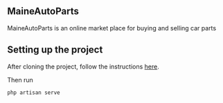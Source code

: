 ## MaineAutoParts

MaineAutoParts is an online market place for buying and selling car parts

## Setting up the project

After cloning the project, follow the instructions [here](https://stackoverflow.com/questions/38437072/setup-laravel-project-after-cloning).

Then run <pre><code>php artisan serve</code></pre>

